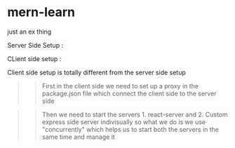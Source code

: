 # mern-learn
just an ex thing

Server Side Setup :

>>


CLient side setup :

  Client side setup is totally different from the server side setup 
  >> First in the client side we need to set up a proxy in the package.json file which connect the client side to the server side 
  
  >> Then we need to start the servers  1. react-server  and 2. Custom express side server  indivisually so what we do is we use
      "concurrently" which helps us to start both the servers in the same time and manage it
